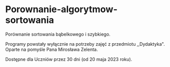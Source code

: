 # Porownanie-algorytmow-sortowania
Porównanie sortowania bąbelkowego i szybkiego.

Programy powstały wyłącznie na potrzeby zajęć z przedmiotu ,,Dydaktyka".
Oparte na pomyśle Pana Mirosława Zelenta.

Dostępne dla Uczniów przez 30 dni (od 20 maja 2023 roku).

